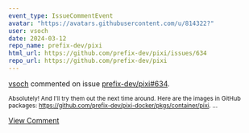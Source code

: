 ```yaml
---
event_type: IssueCommentEvent
avatar: "https://avatars.githubusercontent.com/u/814322?"
user: vsoch
date: 2024-03-12
repo_name: prefix-dev/pixi
html_url: https://github.com/prefix-dev/pixi/issues/634
repo_url: https://github.com/prefix-dev/pixi
---
```


<a href='https://github.com/vsoch' target='_blank'>vsoch</a> commented on issue <a href='https://github.com/prefix-dev/pixi/issues/634' target='_blank'>prefix-dev/pixi#634</a>.

<small>Absolutely! And I'll try them out the next time around. Here are the images in GitHub packages: https://github.com/prefix-dev/pixi-docker/pkgs/container/pixi....</small>

<a href='https://github.com/prefix-dev/pixi/issues/634' target='_blank'>View Comment</a>